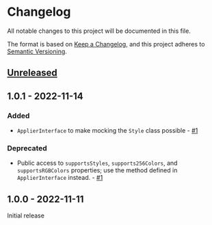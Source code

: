 # Changelog

All notable changes to this project will be documented in this file.

The format is based on [Keep a Changelog](https://keepachangelog.com/en/1.0.0/),
and this project adheres to [Semantic Versioning](https://semver.org/spec/v2.0.0.html).

## [Unreleased](https://github.com/bbatsche/ConsoleColor/compare/1.0.1...develop)

## 1.0.1 - 2022-11-14

### Added

- `ApplierInterface` to make mocking the `Style` class possible - [#1][PR1]

### Deprecated

- Public access to `supportsStyles`, `supports256Colors`, and `supportsRGBColors` properties; use the method defined in `ApplierInterface` instead. - [#1][PR1]

## 1.0.0 - 2022-11-11

Initial release

[PR1]: https://github.com/bbatsche/ConsoleColor/pull/1 "Style Applier Interface"
